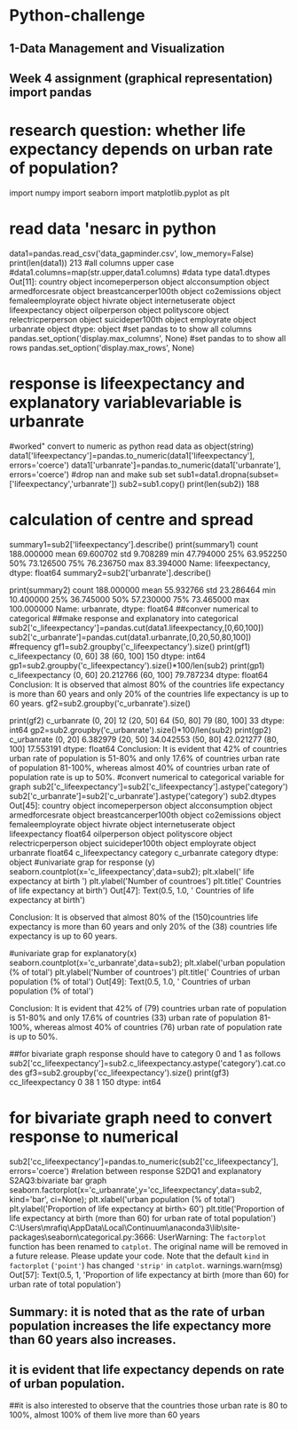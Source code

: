 # Python-challenge
## 1-Data Management and Visualization
## Week 4 assignment (graphical representation) import pandas
# research question: whether life expectancy depends on urban rate of population?
import numpy
import seaborn
import matplotlib.pyplot as plt
# read data 'nesarc in python
data1=pandas.read_csv('data_gapminder.csv', low_memory=False)
print(len(data1))
213
#all columns upper case
#data1.columns=map(str.upper,data1.columns)
#data type
data1.dtypes
Out[11]: 
country                 object
incomeperperson         object
alcconsumption          object
armedforcesrate         object
breastcancerper100th    object
co2emissions            object
femaleemployrate        object
hivrate                 object
internetuserate         object
lifeexpectancy          object
oilperperson            object
polityscore             object
relectricperperson      object
suicideper100th         object
employrate              object
urbanrate               object
dtype: object
#set pandas to to show all columns
pandas.set_option('display.max_columns', None)
#set pandas to to show all rows
pandas.set_option('display.max_rows', None)
# response is lifeexpectancy and explanatory variablevariable is urbanrate
#worked" convert to numeric as python read data as object(string)
data1['lifeexpectancy']=pandas.to_numeric(data1['lifeexpectancy'], errors='coerce')
data1['urbanrate']=pandas.to_numeric(data1['urbanrate'], errors='coerce')
#drop nan and make sub set
sub1=data1.dropna(subset=['lifeexpectancy','urbanrate'])
sub2=sub1.copy()
print(len(sub2))
188
# calculation of centre and spread
summary1=sub2['lifeexpectancy'].describe()
print(summary1)
count    188.000000
mean      69.600702
std        9.708289
min       47.794000
25%       63.952250
50%       73.126500
75%       76.236750
max       83.394000
Name: lifeexpectancy, dtype: float64
summary2=sub2['urbanrate'].describe()

print(summary2)
count    188.000000
mean      55.932766
std       23.286464
min       10.400000
25%       36.745000
50%       57.230000
75%       73.465000
max      100.000000
Name: urbanrate, dtype: float64
##conver numerical to categorical
##make response and explanatory into categorical
sub2['c_lifeexpectancy']=pandas.cut(data1.lifeexpectancy,[0,60,100])
sub2['c_urbanrate']=pandas.cut(data1.urbanrate,[0,20,50,80,100])
#frequency
gf1=sub2.groupby('c_lifeexpectancy').size()
print(gf1)
c_lifeexpectancy
(0, 60]       38
(60, 100]    150
dtype: int64
gp1=sub2.groupby('c_lifeexpectancy').size()*100/len(sub2)
print(gp1)
c_lifeexpectancy
(0, 60]      20.212766
(60, 100]    79.787234
dtype: float64
Conclusion: It is observed that almost 80% of the countries life expectancy is more than 60 years and only 20% of the countries life expectancy is up to 60 years.
gf2=sub2.groupby('c_urbanrate').size()

print(gf2)
c_urbanrate
(0, 20]      12
(20, 50]     64
(50, 80]     79
(80, 100]    33
dtype: int64
gp2=sub2.groupby('c_urbanrate').size()*100/len(sub2)
print(gp2)
c_urbanrate
(0, 20]       6.382979
(20, 50]     34.042553
(50, 80]     42.021277
(80, 100]    17.553191
dtype: float64
Conclusion: It is evident that 42% of countries urban rate of population is 51-80% and only 17.6%  of countries urban rate of population 81-100%, whereas  almost 40% of countries urban rate of population rate is up to 50%.
#convert numerical to categorical variable for graph
sub2['c_lifeexpectancy']=sub2['c_lifeexpectancy'].astype('category')
sub2['c_urbanrate']=sub2['c_urbanrate'].astype('category')
sub2.dtypes
Out[45]: 
country                   object
incomeperperson           object
alcconsumption            object
armedforcesrate           object
breastcancerper100th      object
co2emissions              object
femaleemployrate          object
hivrate                   object
internetuserate           object
lifeexpectancy           float64
oilperperson              object
polityscore               object
relectricperperson        object
suicideper100th           object
employrate                object
urbanrate                float64
c_lifeexpectancy        category
c_urbanrate             category
dtype: object
#univariate grap for response (y)
seaborn.countplot(x='c_lifeexpectancy',data=sub2);
plt.xlabel(' life expectancy at birth ')
plt.ylabel('Number of countroes')
plt.title(' Countries of  life expectancy at birth')
Out[47]: Text(0.5, 1.0, ' Countries of  life expectancy at birth')
 

Conclusion: It is observed that almost 80% of the (150)countries life expectancy is more than 60 years and only 20% of the (38) countries life expectancy is up to 60 years.

#univariate grap for explanatory(x)
seaborn.countplot(x='c_urbanrate',data=sub2);
plt.xlabel('urban population (% of total')
plt.ylabel('Number of countroes')
plt.title(' Countries of urban population (% of total')
Out[49]: Text(0.5, 1.0, ' Countries of urban population (% of total')
 
Conclusion: It is evident that 42% of (79) countries urban rate of population is 51-80% and only 17.6%  of countries (33) urban rate of population 81-100%, whereas  almost 40% of countries (76) urban rate of population rate is up to 50%.


##for bivariate graph response should have to category 0 and 1 as follows
sub2['cc_lifeexpectancy']=sub2.c_lifeexpectancy.astype('category').cat.codes
gf3=sub2.groupby('cc_lifeexpectancy').size()
print(gf3)
cc_lifeexpectancy
0     38
1    150
dtype: int64
# for bivariate graph need to convert response to numerical
sub2['cc_lifeexpectancy']=pandas.to_numeric(sub2['cc_lifeexpectancy'], errors='coerce')
#relation between response S2DQ1 and explanatory S2AQ3:bivariate bar graph
seaborn.factorplot(x='c_urbanrate',y='cc_lifeexpectancy',data=sub2, kind='bar', ci=None);
plt.xlabel('urban population (% of total')
plt.ylabel('Proportion of life expectancy at birth> 60')
plt.title('Proportion of life expectancy at birth (more than 60) for urban rate of total population')
C:\Users\mrafiq\AppData\Local\Continuum\anaconda3\lib\site-packages\seaborn\categorical.py:3666: UserWarning: The `factorplot` function has been renamed to `catplot`. The original name will be removed in a future release. Please update your code. Note that the default `kind` in `factorplot` (`'point'`) has changed `'strip'` in `catplot`.
  warnings.warn(msg)
Out[57]: Text(0.5, 1, 'Proportion of life expectancy at birth (more than 60) for urban rate of total population')
 

## Summary: it is noted that as the rate of urban population increases the life expectancy more than 60 years also increases. 
## it is evident that life expectancy depends on rate of urban population.
##it is also interested to observe that the countries those urban rate is 80 to 100%, almost 100% of them live more than 60 years
